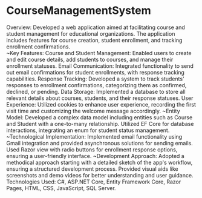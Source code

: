 # CourseManagementSystem
Overview: Developed a web application aimed at facilitating course and student management for educational organizations. The application includes features for course creation, student enrollment, and tracking enrollment confirmations.     
~Key Features:  Course and Student Management: Enabled users to create and edit course details, add students to courses, and manage their enrollment statuses.
            Email Communication: Integrated functionality to send out email confirmations for student enrollments, with response tracking capabilities.
            Response Tracking: Developed a system to track students’ responses to enrollment confirmations, categorizing them as confirmed, declined, or pending.
            Data Storage: Implemented a database to store all relevant details about courses, students, and their response statuses.
            User Experience: Utilized cookies to enhance user experience, recording the first visit time and customizing the welcome message accordingly.
~Entity Model:
            Developed a complex data model including entities such as Course and Student with a one-to-many relationship.
            Utilized EF Core for database interactions, integrating an enum for student status management.
~Technological Implementation:
            Implemented email functionality using Gmail integration and provided asynchronous solutions for sending emails.
            Used Razor view with radio buttons for enrollment response options, ensuring a user-friendly interface.
~Development Approach:
            Adopted a methodical approach starting with a detailed sketch of the app's workflow, ensuring a structured development process.
            Provided visual aids like screenshots and demo videos for better understanding and user guidance.
        Technologies Used: C#, ASP.NET Core, Entity Framework Core, Razor Pages, HTML, CSS, JavaScript, SQL Server.
